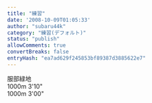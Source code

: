 ```yaml
---
title: "練習"
date: '2008-10-09T01:05:33'
author: "subaru44k"
category: "練習(デフォルト)"
status: "publish"
allowComments: true
convertBreaks: false
entryHash: "ea7ad629f245853bf89387d3885622e7"
---
```

服部緑地<br>
1000m 3'10"<br>
1000m 3'00"
